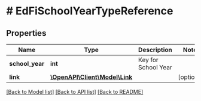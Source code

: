 # # EdFiSchoolYearTypeReference

## Properties

Name | Type | Description | Notes
------------ | ------------- | ------------- | -------------
**school_year** | **int** | Key for School Year |
**link** | [**\OpenAPI\Client\Model\Link**](Link.md) |  | [optional]

[[Back to Model list]](../../README.md#models) [[Back to API list]](../../README.md#endpoints) [[Back to README]](../../README.md)
